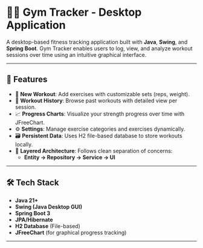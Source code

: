 # 🏋️‍♂️ Gym Tracker - Desktop Application

A desktop-based fitness tracking application built with **Java**, **Swing**, and **Spring Boot**. Gym Tracker enables users to log, view, and analyze workout sessions over time using an intuitive graphical interface.

---

## 🚀 Features

- 💪 **New Workout**: Add exercises with customizable sets (reps, weight).
- 📅 **Workout History**: Browse past workouts with detailed view per session.
- 📈 **Progress Charts**: Visualize your strength progress over time with JFreeChart.
- ⚙️ **Settings**: Manage exercise categories and exercises dynamically.
- 🗃️ **Persistent Data**: Uses H2 file-based database to store workouts locally.
- 🧱 **Layered Architecture**: Follows clean separation of concerns:
  - **Entity → Repository → Service → UI**

---

## 🛠️ Tech Stack

- **Java 21+**
- **Swing (Java Desktop GUI)**
- **Spring Boot 3**
- **JPA/Hibernate**
- **H2 Database** (File-based)
- **JFreeChart** (for graphical progress tracking)

---

